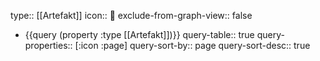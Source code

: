 type:: [[Artefakt]] 
icon:: 💍
exclude-from-graph-view:: false

- {{query (property :type [[Artefakt]])}}
  query-table:: true
  query-properties:: [:icon :page]
  query-sort-by:: page
  query-sort-desc:: true